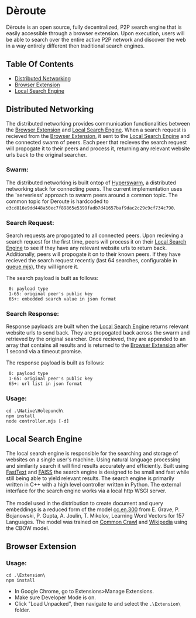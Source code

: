 # Dèroute
Dèroute is an open source, fully decentralized, P2P search engine that is easily accessible through a browser extension. Upon execution, users will be able to search over the entire active P2P network and discover the web in a way entirely different then traditional search engines.

## Table Of Contents
* [Distributed Networking](#Distributed)
* [Browser Extension](#Browser)
* [Local Search Engine](#search)

<a name="Distributed"/> <a>
## Distributed Networking
The distributed networking provides communication functionalities between the [Browser Extension](#Browser) and [Local Search Engine](#search). When a search request is recieved from the [Browser Extension](#Browser), it sent to the [Local Search Engine](#search) and the connected swarm of peers. Each peer that recieves the search request will propogate it to their peers and process it, returning any relevant website urls back to the original searcher.
### Swarm:
The distributed networking is built ontop of [Hyperswarm](https://github.com/holepunchto/hyperswarm), a distributed networking stack for connecting peers. The current implementation uses the 'serverless' approach to swarm peers around a common topic. The common topic for Deroute is hardcoded to `e3cd816e9dd448a50ec7f89865e5399fadb7d41657baf9dac2c29c9cf734c790`. 
### Search Request:
Search requests are propogated to all connected peers. Upon recieving a search request for the first time, peers will process it on their [Local Search Engine](#search) to see if they have any relevant website urls to return back. Additionally, peers will propogate it on to their known peers. If they have recieved the search request recently (last 64 searches, configurable in [queue.mjs](https://github.com/olin-feist/Deroute/blob/main/Native/Holepunch/src/queue.mjs)), they will ignore it.

The search payload is built as follows:
```
 0: payload type
 1-65: original peer's public key
 65+: embedded search value in json format
```
### Search Response:
Response payloads are built when the [Local Search Engine](#search) returns relevant website urls to send back. They are propogated back across the swarm and retrieved by the original searcher. Once recieved, they are appended to an array that contains all results and is returned to the [Browser Extension](#Browser) after 1 second via a timeout promise.

The response payload is built as follows:
```
 0: payload type
 1-65: original peer's public key
 65+: url list in json format
```
### Usage:
```
cd .\Native\Holepunch\
npm install
node controller.mjs [-d]
```

<a name="search"/> <a>
## Local Search Engine
The local search engine is responsible for the searching and storage of websites on a single user's machine. Using natural language processing and similarity search it will find results accurately and efficiently. Built using [FastText](https://github.com/facebookresearch/fastText/) and [FAISS](https://github.com/facebookresearch/faiss) the search engine is designed to be small and fast while still being able to yield relevant results. The search engine is primarily written in C++ with a high level controller written in Python. The external interface for the search engine works via a local http WSGI server.\
\
The model used in the distribution to create document and query embeddings is a reduced form of the model [cc.en.300](https://fasttext.cc/docs/en/crawl-vectors.html) from E. Grave, P. Bojanowski, P. Gupta, A. Joulin, T. Mikolov, Learning Word Vectors for 157 Languages. The model was trained on [Common Crawl](https://commoncrawl.org/) and [Wikipedia](https://www.wikipedia.org/) using the CBOW model.

<a name="Browser"/> <a>
## Browser Extension
### Usage:
```
cd .\Extension\
npm install
```
- In Google Chrome, go to Extensions>Manage Extensions.
- Make sure Developer Mode is on.
- Click "Load Unpacked", then navigate to and select the `.\Extension\` folder.


